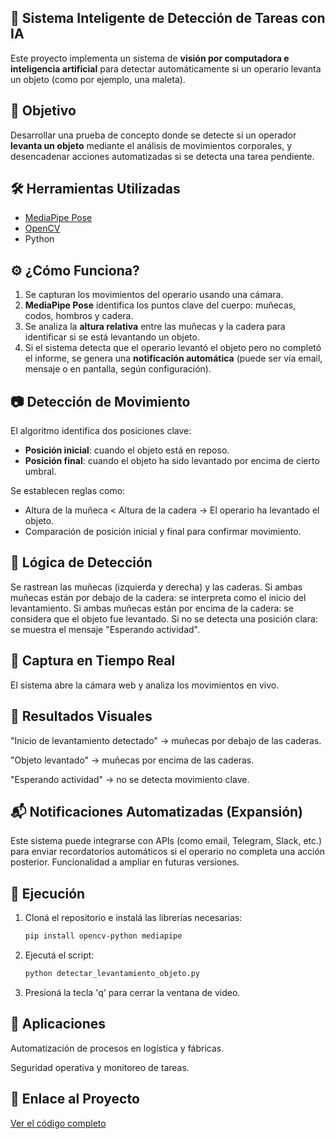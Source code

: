 ## 🔔 Sistema Inteligente de Detección de Tareas con IA

Este proyecto implementa un sistema de **visión por computadora e inteligencia artificial** para detectar automáticamente si un operario levanta un objeto (como por ejemplo, una maleta).

## 🎯 Objetivo

Desarrollar una prueba de concepto donde se detecte si un operador **levanta un objeto** mediante el análisis de movimientos corporales, y desencadenar acciones automatizadas si se detecta una tarea pendiente.

## 🛠 Herramientas Utilizadas

- [MediaPipe Pose](https://google.github.io/mediapipe/solutions/pose)
- [OpenCV](https://opencv.org/)
- Python

## ⚙️ ¿Cómo Funciona?

1. Se capturan los movimientos del operario usando una cámara.
2. **MediaPipe Pose** identifica los puntos clave del cuerpo: muñecas, codos, hombros y cadera.
3. Se analiza la **altura relativa** entre las muñecas y la cadera para identificar si se está levantando un objeto.
4. Si el sistema detecta que el operario levantó el objeto pero no completó el informe, se genera una **notificación automática** (puede ser vía email, mensaje o en pantalla, según configuración).

## 📷 Detección de Movimiento

El algoritmo identifica dos posiciones clave:

- **Posición inicial**: cuando el objeto está en reposo.
- **Posición final**: cuando el objeto ha sido levantado por encima de cierto umbral.

Se establecen reglas como:
- Altura de la muñeca < Altura de la cadera → El operario ha levantado el objeto.
- Comparación de posición inicial y final para confirmar movimiento.

## 🧠 Lógica de Detección

Se rastrean las muñecas (izquierda y derecha) y las caderas.
Si ambas muñecas están por debajo de la cadera: se interpreta como el inicio del levantamiento.
Si ambas muñecas están por encima de la cadera: se considera que el objeto fue levantado.
Si no se detecta una posición clara: se muestra el mensaje "Esperando actividad".

## 🎥 Captura en Tiempo Real

El sistema abre la cámara web y analiza los movimientos en vivo.

## 📌 Resultados Visuales
"Inicio de levantamiento detectado" → muñecas por debajo de las caderas.

"Objeto levantado" → muñecas por encima de las caderas.

"Esperando actividad" → no se detecta movimiento clave.

## 📬 Notificaciones Automatizadas (Expansión)

Este sistema puede integrarse con APIs (como email, Telegram, Slack, etc.) para enviar recordatorios automáticos si el operario no completa una acción posterior. Funcionalidad a ampliar en futuras versiones.

## 🚀 Ejecución

1. Cloná el repositorio e instalá las librerías necesarias:
   ```bash
   pip install opencv-python mediapipe

2. Ejecutá el script:
   ```bash
   python detectar_levantamiento_objeto.py

4. Presioná la tecla 'q' para cerrar la ventana de video.


## 🧠 Aplicaciones

Automatización de procesos en logística y fábricas.

Seguridad operativa y monitoreo de tareas.

## 🔗 Enlace al Proyecto

[Ver el código completo ](https://github.com/noemack/IA-Levantamiento-de-Objetos/blob/main/Detecci%C3%B3n_Levantamiento_Objetos.ipynb)
